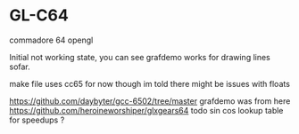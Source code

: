 # GL-C64
commadore 64 opengl

Initial not working state, you can see grafdemo works for drawing lines sofar.

make file uses cc65 for now though im told there might be issues with floats

https://github.com/daybyter/gcc-6502/tree/master grafdemo was from here
https://github.com/heroineworshiper/glxgears64
todo
sin cos lookup table for speedups ?
